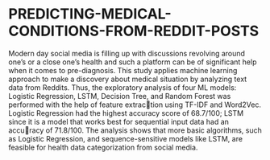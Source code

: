 # PREDICTING-MEDICAL-CONDITIONS-FROM-REDDIT-POSTS
Modern day social media is filling up with discussions revolving around one’s or a close one’s health and such a platform can be of significant help when it comes to pre-diagnosis.
This study applies machine learning approach to make a discovery about medical situation by analyzing text data from Reddits.
Thus, the exploratory analysis of four ML models: Logistic Regression, LSTM, Decision Tree, and Random Forest was performed with the help of feature extraction using TF-IDF and Word2Vec. Logistic Regression had the highest accuracy score of 68.7/100; LSTM since it is a model that works best for sequential input data had an accuracy of 71.8/100. The analysis shows that more basic algorithms, such as Logistic Regression, and sequence-sensitive models like LSTM, are feasible for health data categorization from social media.
